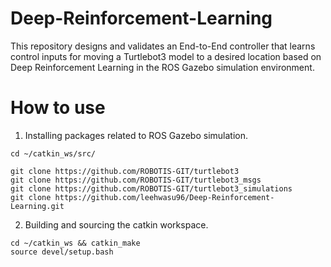 # Deep-Reinforcement-Learning
This repository designs and validates an End-to-End controller that learns control inputs for moving a Turtlebot3 model to a desired location based on Deep Reinforcement Learning in the ROS Gazebo simulation environment.

# How to use
1. Installing packages related to ROS Gazebo simulation.
```
cd ~/catkin_ws/src/
```
```
git clone https://github.com/ROBOTIS-GIT/turtlebot3
git clone https://github.com/ROBOTIS-GIT/turtlebot3_msgs
git clone https://github.com/ROBOTIS-GIT/turtlebot3_simulations
git clone https://github.com/leehwasu96/Deep-Reinforcement-Learning.git
```

2. Building and sourcing the catkin workspace.
```
cd ~/catkin_ws && catkin_make
source devel/setup.bash
```
